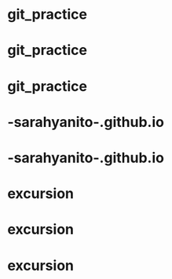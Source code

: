 # git_practice
# git_practice
# git_practice
# -sarahyanito-.github.io
# -sarahyanito-.github.io
# excursion
# excursion
# excursion
